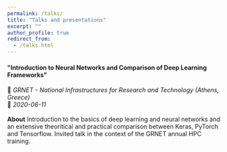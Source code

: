 ```yaml
---
permalink: /talks/
title: "Talks and presentations"
excerpt: ""
author_profile: true
redirect_from: 
  - /talks.html
---
```


#### "Introduction to Neural Networks and Comparison of Deep Learning Frameworks"<br>
📍 *GRNET - National Infrastructures for Research and Technology (Athens, Greece)*<br>
📅 *2020-06-11*<br>
<br>
**About**
Introduction to the basics of deep learning and neural networks and an extensive theoritical and practical comparison between Keras, PyTorch and Tensorflow. Invited talk in the context of the GRNET annual HPC training.

